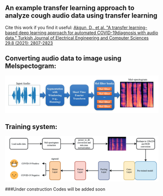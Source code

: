 ## An example transfer learning approach to analyze cough audio data using transfer learning

Cite this work if you find it useful:
[Akgun, D., et al. "A transfer learning-based deep learning approach for automated COVID-19diagnosis with audio data." Turkish Journal of Electrical Engineering and Computer Sciences 29.8 (2021): 2807-2823](https://www.researchgate.net/publication/355665145_A_transfer_learning-based_deep_learning_approach_for_automated_COVID-19_diagnosis_with_audio_data)

## Converting audio data to image using Melspectogram:

![alt text](images/audio_to_image.jpg)


## Training system:

![alt text](images/system.jpg)



###Under construction
Codes will be added soon

